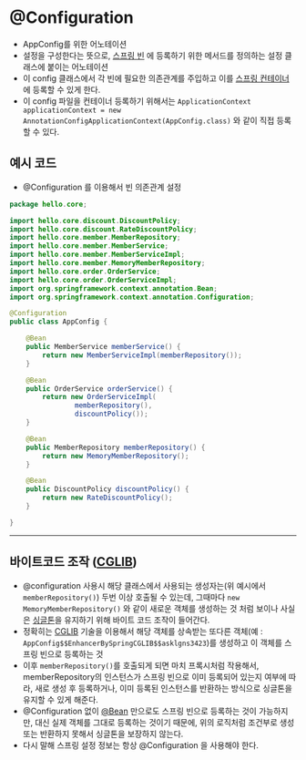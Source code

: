 # @Configuration


- AppConfig를 위한 어노테이션
- 설정을 구성한다는 뜻으로, [스프링 빈](@Bean.md) 에 등록하기 위한 메서드를 정의하는 설정 클래스에 붙이는 어노테이션
- 이 config 클래스에서 각 빈에 필요한 의존관계를 주입하고 이를 [스프링 컨테이너](스프링%20컨테이너.md)에 등록할 수 있게 한다.
- 이 config 파일을 컨테이너 등록하기 위해서는 `ApplicationContext applicationContext = new AnnotationConfigApplicationContext(AppConfig.class)` 와 같이 직접 등록할 수 있다.


## 예시 코드
- @Configuration 를 이용해서 빈 의존관계 설정
```java
package hello.core;

import hello.core.discount.DiscountPolicy;
import hello.core.discount.RateDiscountPolicy;
import hello.core.member.MemberRepository;
import hello.core.member.MemberService;
import hello.core.member.MemberServiceImpl;
import hello.core.member.MemoryMemberRepository;
import hello.core.order.OrderService;
import hello.core.order.OrderServiceImpl;
import org.springframework.context.annotation.Bean;
import org.springframework.context.annotation.Configuration;

@Configuration
public class AppConfig {

    @Bean    
    public MemberService memberService() {
        return new MemberServiceImpl(memberRepository());
    }

    @Bean    
    public OrderService orderService() {
        return new OrderServiceImpl(
                memberRepository(),
                discountPolicy());
	}

    @Bean    
    public MemberRepository memberRepository() {
        return new MemoryMemberRepository();
    }

    @Bean    
    public DiscountPolicy discountPolicy() {
        return new RateDiscountPolicy();
    }

}

```




---



## 바이트코드 조작 ([CGLIB](CGLIB.md))

- @configuration 사용시 해당 클래스에서 사용되는 생성자는(위 예시에서 `memberRepository()`) 두번 이상 호출될 수 있는데, 그때마다 `new MemoryMemberRepository()` 와 같이 새로운 객체를 생성하는 것 처럼 보이나 사실은 [싱글톤](싱글톤%20패턴.md)을 유지하기 위해 바이트 코드 조작이 들어간다.
- 정확히는 [CGLIB](CGLIB.md) 기술을 이용해서 해당 객체를 상속받는 또다른 객체(예 : `AppConfig$$EnhancerBySpringCGLIB$$asklgns3423`)를 생성하고 이 객체를 스프링 빈으로 등록하는 것
- 이후 `memberRepository()`를 호출되게 되면 마치 프록시처럼 작용해서, memberRepository의 인스턴스가 스프링 빈으로 이미 등록되어 있는지 여부에 따라, 새로 생성 후 등록하거나, 이미 등록된 인스턴스를 반환하는 방식으로 싱글톤을 유지할 수 있게 해준다.
 - @Configuration 없이 [@Bean](@Bean.md) 만으로도 스프링 빈으로 등록하는 것이 가능하지만, 대신 실제 객체를 그대로 등록하는 것이기 때문에, 위의 로직처럼 조건부로 생성 또는 반환하지 못해서 싱글톤을 보장하지 않는다.
 - 다시 말해 스프링 설정 정보는 항상 @Configuration 을 사용해야 한다.
